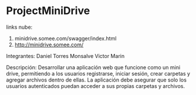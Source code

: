 # ProjectMiniDrive

links nube:
1. minidrive.somee.com/swagger/index.html
2. http://minidrive.somee.com/

Integrantes:
Daniel Torres Monsalve
Victor Marin

Descripción:
Desarrollar una aplicación web que funcione como un mini drive, permitiendo a los usuarios registrarse, 
iniciar sesión, crear carpetas y agregar archivos dentro de ellas. La aplicación debe asegurar que solo 
los usuarios autenticados puedan acceder a sus propias carpetas y archivos.


